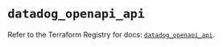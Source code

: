 # `datadog_openapi_api`

Refer to the Terraform Registry for docs: [`datadog_openapi_api`](https://registry.terraform.io/providers/datadog/datadog/3.71.0/docs/resources/openapi_api).

